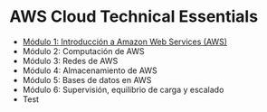 # AWS Cloud Technical Essentials
	
* [Módulo 1: Introducción a Amazon Web Services (AWS)](/modulo1-introduccion-AWS/readme.md)
* Módulo 2: Computación de AWS
* Módulo 3: Redes de AWS
* Módulo 4: Almacenamiento de AWS
* Módulo 5: Bases de datos en AWS
* Módulo 6: Supervisión, equilibrio de carga y escalado
* Test
  